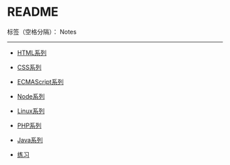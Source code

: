 ﻿# README

标签（空格分隔）： Notes

---

- [HTML系列](https://github.com/rel-start/Notes/blob/master/HTML/Catalog_html.md)
- [CSS系列](https://github.com/rel-start/Notes/blob/master/CSS/Catalog_css.md)
- [ECMAScript系列](https://github.com/rel-start/Notes/blob/master/ECMAScript/Catalog_ecmascript.md)
- [Node系列](https://github.com/rel-start/Notes/blob/master/Node/Catalog_node.md)
- [Linux系列](https://github.com/rel-start/Notes/blob/master/Linux/Catalog_linux.md)
- [PHP系列](https://github.com/rel-start/Notes/blob/master/PHP/Catalog_php.md)
- [Java系列](https://github.com/rel-start/Notes/blob/master/Java/Catalog_java.md)

- [练习](https://github.com/rel-start/Notes/blob/master/Test/Catalog_test.md)





